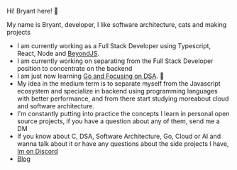 Hi! Bryant here! 🚀

My name is Bryant, developer, I like software architecture, cats and making projects 

- I am currently working as a Full Stack Developer using Typescript, React, Node and [BeyondJS](https://beyondjs.com/).
- I am currently working on separating from the Full Stack Developer position to concentrate on the backend
- I am just now learning [Go and Focusing on DSA](https://www.youtube.com/watch?v=iDQAZEJK8lI&list=PLoILbKo9rG3skRCj37Kn5Zj803hhiuRK6&index=1&ab_channel=MattK%C3%98DVB). 🌱
- My idea in the medium term is to separate myself from the Javascript ecosystem and specialize in backend using programming languages with better performance, and from there start studying moreabout cloud and software architecture.  
- I'm constantly putting into practice the concepts I learn in personal open source projects, if you have a question about any of them, send me a DM
- If you know about C, DSA, Software Architecture, Go, Cloud or AI and wanna talk about it or have any questions about the side projects I have, [Im on Discord](https://discord.com/users/bryantdev)
- [Blog](https://bryantdev-blog.vercel.app/)
